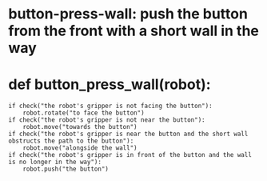# button-press-wall: push the button from the front with a short wall in the way
# def button_press_wall(robot):
    if check("the robot's gripper is not facing the button"):
        robot.rotate("to face the button")
    if check("the robot's gripper is not near the button"):
        robot.move("towards the button")
    if check("the robot's gripper is near the button and the short wall obstructs the path to the button"):
        robot.move("alongside the wall")
    if check("the robot's gripper is in front of the button and the wall is no longer in the way"):
        robot.push("the button")